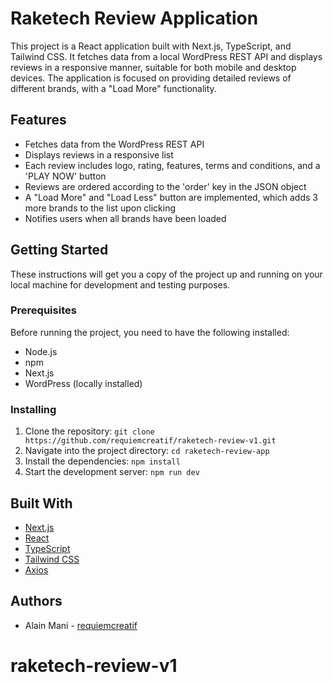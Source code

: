 # Raketech Review Application

This project is a React application built with Next.js, TypeScript, and Tailwind CSS. It fetches data from a local WordPress REST API and displays reviews in a responsive manner, suitable for both mobile and desktop devices. The application is focused on providing detailed reviews of different brands, with a "Load More" functionality.

## Features

- Fetches data from the WordPress REST API
- Displays reviews in a responsive list
- Each review includes logo, rating, features, terms and conditions, and a 'PLAY NOW' button
- Reviews are ordered according to the 'order' key in the JSON object
- A "Load More" and "Load Less" button are implemented, which adds 3 more brands to the list upon clicking
- Notifies users when all brands have been loaded

## Getting Started

These instructions will get you a copy of the project up and running on your local machine for development and testing purposes.

### Prerequisites

Before running the project, you need to have the following installed:

- Node.js
- npm
- Next.js
- WordPress (locally installed)

### Installing

1. Clone the repository: `git clone https://github.com/requiemcreatif/raketech-review-v1.git`
2. Navigate into the project directory: `cd raketech-review-app`
3. Install the dependencies: `npm install`
4. Start the development server: `npm run dev`

## Built With

- [Next.js](https://nextjs.org/)
- [React](https://reactjs.org/)
- [TypeScript](https://www.typescriptlang.org/)
- [Tailwind CSS](https://tailwindcss.com/)
- [Axios](https://axios-http.com/)

## Authors

- Alain Mani  - [requiemcreatif](https://github.com/requiemcreatif)



# raketech-review-v1

